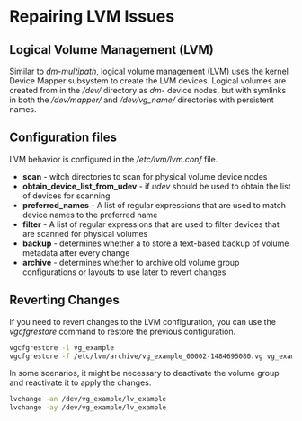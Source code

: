 # Repairing LVM Issues

## Logical Volume Management (LVM)

Similar to *dm-multipath*, logical volume management (LVM) uses the kernel Device Mapper subsystem to create the LVM devices. Logical volumes are created from in the */dev/* directory as *dm-* device nodes, but with symlinks in both the */dev/mapper/* and */dev/vg_name/* directories with persistent names.

## Configuration files

LVM behavior is configured in the */etc/lvm/lvm.conf* file.

* **scan** - witch directories to scan for physical volume device nodes
* **obtain_device_list_from_udev** - if *udev* should be used to obtain the list of devices for scanning
* **preferred_names** - A list of regular expressions that are used to match device names to the preferred name
* **filter** - A list of regular expressions that are used to filter devices that are scanned for physical volumes
* **backup** - determines whether a to store a text-based backup of volume metadata after every change
* **archive** -  determines whether to archive old volume group configurations or layouts to use later to revert changes

## Reverting Changes

If you need to revert changes to the LVM configuration, you can use the *vgcfgrestore* command to restore the previous configuration.

```sh
vgcfgrestore -l vg_example
vgcfgrestore -f /etc/lvm/archive/vg_example_00002-1484695080.vg vg_example
```

In some scenarios, it might be necessary to deactivate the volume group and reactivate it to apply the changes.

```sh
lvchange -an /dev/vg_example/lv_example
lvchange -ay /dev/vg_example/lv_example
```
